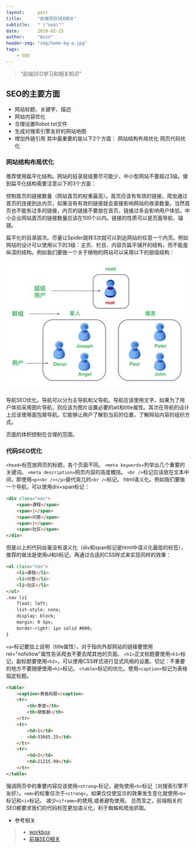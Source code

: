 ```yaml
---
layout:     post
title:      "前端项目SEO相关"
subtitle:   " \"seo\""
date:       2019-02-15
author:     "Axin"
header-img: "img/home-bg-o.jpg"
tags:
    - SEO
---
```


> “前端SEO学习和相关知识”

## SEO的主要方面

- 网站标题、关键字、描述
- 网站内容优化
- 合理设置Robot.txt文件
- 生成对搜索引擎友好的网站地图
- 增加外链引用
其中最重要的是以下2个方面：
网站结构布局优化
网页代码优化

### 网站结构布局优化

推荐使用扁平化结构。网站的目录层级要尽可能少，中小型网站不要超过3级。做到扁平化结构需要注意以下的3个方面：

控制首页的链接数量（网站首页的权重最高）。首页应该有有效的链接，爬虫通过首页的连接到达内页，如果没有有效的链接就会直接影响网站的收录数量。当然首页也不能有过多的链接，内页的链接不要放在首页，链接过多会影响用户体验。中小企业网站首页的链接数量应该在100个以内。链接的性质可以是页面导航、锚链。

扁平化的目录层次。尽量让Spider跳转3次就可以到达网站的任意一个内页。例如网站的设计可以使用以下的3级：主页、栏目、内容页扁平铺开的结构，而不能是纵深的结构。例如我们要做一个关于植物的网站可以采用以下的层级结构：

![seo01](https://raw.githubusercontent.com/junglehunter96/imgStorage/note/img/20190804144238.jpg)

导航SEO优化。导航可以分为主导航和父导航。导航应该使用文字，如果为了用户体验采用图片导航，则应该为图片设置必要的alt和title属性。其次在导航的设计上应该使用面包屑导航。它能够让用户了解到当前的位置，了解网站内容的组织方式。

页面的体积控制在合理的范围。

### 代码SEO优化

`<head>`标签放网页的标题，各个页面不同。
`<meta keywords>`列举出几个重要的关键词。
`<meta description>`网页内容的高度概括。
`<br />`标记应该放在文本中间，即使用`<p><br /></p>`替代突兀的`<br />`标记。
html语义化。例如我们要做一个导航，可以使用div+span标记：

```html
<div class="nav">
    <span>课程</span>
    <span>|</span>
    <span>问答</span>
    <span>|</span>
    <span>社区</span>
</div>
```

但是以上的代码丝毫没有语义化（div和span标记是html中语义化最低的标签），推荐的做法是使用ul和li标记，再通过合适的CSS样式来实现同样的效果：

```html
<ul class="nav">
    <li>课程</li>
    <li>问答</li>
    <li>社区</li>
</ul>
.nav li{
    float: left;
    list-style: none;
    display: block;
    margin: 0 5px;
    border-right: 1px solid #000;
}
```

`<a>`标记要加上说明（title属性），对于指向外部网站的链接要使用rel="nofollow"属性告诉爬虫不要去爬其他的页面。
`<h1>`正文标题要使用`<h1>`标记，副标题要使用`<h2>`。可以使用CSS样式进行显式风格的设置。切记：不重要的地方不要随便使用`<h1>`标记。
`<table>`标记的优化。使用`<caption>`标记为表格指定标题。

```html
<table>
    <caption>表格标题</caption>
    <tr>
        <th>季度</th>
        <th>销售额</th>
    </tr>
    <tr>
        <td>1</td>
        <td>33665.25</td>
    </tr>
    <tr>
        <td>2</td>
        <td>21215.99</td>
    </tr>
</table>
```

强调网页中的重要内容应该使用`<strong>`标记，避免使用`<b>`标记（对搜索引擎不友好）。`<em>`的权重仅次于`<strong>`。如果仅仅使显示的效果发生变化就使用`<b>`标记和`<i>`标记。
减少`<iframe>`的使用,或者避免使用。
总而言之，前端相关的SEO都要求我们的代码标签更加语义化，利于蜘蛛和爬虫抓取。

- 参考相关

> - [workbox](https://developers.google.com/web/tools/workbox/)
> - [前端SEO相关](https://segmentfault.com/a/1190000002994538)
